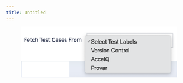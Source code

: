 ```yaml
---
title: Untitled
---
```


<div align="center" data-full-width="true"><figure><img src="../assets/image (3) (1) (1) (1) (1) (1) (1) (1) (1).png" alt=""><figcaption></figcaption></figure></div>
